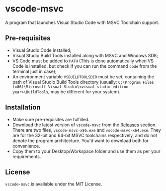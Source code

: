 # vscode-msvc
A program that launches Visual Studio Code with MSVC Toolchain support.

## Pre-requisites
* Visual Studio Code installed;
* Visual Studio Build Tools installed along with MSVC and Windows SDK;
* VS Code must be added to ```PATH``` (This is done automatically when VS Code is installed, but check if you can run the command ```code``` from the terminal just in case);
* An environment variable ```VSBUILDTOOLSDIR``` must be set, containing the path of Visual Studio Build Tools directory (usually: ```C:\Program Files (x86)\Microsoft Visual Studio\<visual-studio-edition-year>\BuildTools```, may be different for your system).

## Installation
* Make sure pre-requisites are fulfilled.
* Download the latest version of ```vscode-msvc``` from the [Releases](https://github.com/ArijitKD/vscode-msvc/releases) section. There are two files, ```vscode-msvc-x86.exe``` and ```vscode-msvc-x64.exe```. They are for the 32-bit and 64-bit MSVC toolchains respectively, and do not denote the program architecture. You'd want to download both for convenience.
* Copy them to your Desktop/Workspace folder and use them as per your requirements.

## License
```vscode-msvc``` is available under the MIT License.
